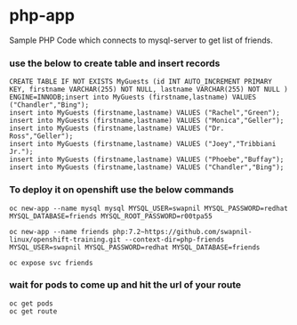 # php-app
Sample PHP Code which connects to mysql-server to get list of friends.

### use the below to create table and insert records

```
CREATE TABLE IF NOT EXISTS MyGuests (id INT AUTO_INCREMENT PRIMARY KEY, firstname VARCHAR(255) NOT NULL, lastname VARCHAR(255) NOT NULL )  ENGINE=INNODB;insert into MyGuests (firstname,lastname) VALUES ("Chandler","Bing");
insert into MyGuests (firstname,lastname) VALUES ("Rachel","Green");
insert into MyGuests (firstname,lastname) VALUES ("Monica","Geller");
insert into MyGuests (firstname,lastname) VALUES ("Dr. Ross","Geller");
insert into MyGuests (firstname,lastname) VALUES ("Joey","Tribbiani Jr.");
insert into MyGuests (firstname,lastname) VALUES ("Phoebe","Buffay");
insert into MyGuests (firstname,lastname) VALUES ("Chandler","Bing"); 
```
### To deploy it on openshift use the below commands
```
oc new-app --name mysql mysql MYSQL_USER=swapnil MYSQL_PASSWORD=redhat MYSQL_DATABASE=friends MYSQL_ROOT_PASSWORD=r00tpa55

oc new-app --name friends php:7.2~https://github.com/swapnil-linux/openshift-training.git --context-dir=php-friends MYSQL_USER=swapnil MYSQL_PASSWORD=redhat MYSQL_DATABASE=friends

oc expose svc friends

```
### wait for pods to come up and hit the url of your route
```
oc get pods
oc get route
